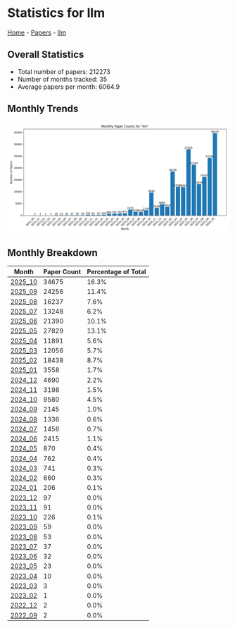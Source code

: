 # Statistics for llm

[Home](https://arxcompass.github.io) - [Papers](https://arxcompass.github.io/papers) - [llm](https://arxcompass.github.io/papers/llm)

## Overall Statistics

- Total number of papers: 212273
- Number of months tracked: 35
- Average papers per month: 6064.9

## Monthly Trends

![Monthly Paper Counts](monthly_stats.png)

## Monthly Breakdown

| Month | Paper Count | Percentage of Total |
| --- | --- | --- |
| [2025_10](./2025_10/papers_1.md) | 34675 | 16.3% |
| [2025_09](./2025_09/papers_1.md) | 24256 | 11.4% |
| [2025_08](./2025_08/papers_1.md) | 16237 | 7.6% |
| [2025_07](./2025_07/papers_1.md) | 13248 | 6.2% |
| [2025_06](./2025_06/papers_1.md) | 21390 | 10.1% |
| [2025_05](./2025_05/papers_1.md) | 27829 | 13.1% |
| [2025_04](./2025_04/papers_1.md) | 11891 | 5.6% |
| [2025_03](./2025_03/papers_1.md) | 12056 | 5.7% |
| [2025_02](./2025_02/papers_1.md) | 18438 | 8.7% |
| [2025_01](./2025_01/papers_1.md) | 3558 | 1.7% |
| [2024_12](./2024_12/papers_1.md) | 4690 | 2.2% |
| [2024_11](./2024_11/papers_1.md) | 3198 | 1.5% |
| [2024_10](./2024_10/papers_1.md) | 9580 | 4.5% |
| [2024_09](./2024_09/papers_1.md) | 2145 | 1.0% |
| [2024_08](./2024_08/papers_1.md) | 1336 | 0.6% |
| [2024_07](./2024_07/papers_1.md) | 1456 | 0.7% |
| [2024_06](./2024_06/papers_1.md) | 2415 | 1.1% |
| [2024_05](./2024_05/papers_1.md) | 870 | 0.4% |
| [2024_04](./2024_04/papers_1.md) | 762 | 0.4% |
| [2024_03](./2024_03/papers_1.md) | 741 | 0.3% |
| [2024_02](./2024_02/papers_1.md) | 660 | 0.3% |
| [2024_01](./2024_01/papers_1.md) | 206 | 0.1% |
| [2023_12](./2023_12/papers_1.md) | 97 | 0.0% |
| [2023_11](./2023_11/papers_1.md) | 91 | 0.0% |
| [2023_10](./2023_10/papers_1.md) | 226 | 0.1% |
| [2023_09](./2023_09/papers_1.md) | 59 | 0.0% |
| [2023_08](./2023_08/papers_1.md) | 53 | 0.0% |
| [2023_07](./2023_07/papers_1.md) | 37 | 0.0% |
| [2023_06](./2023_06/papers_1.md) | 32 | 0.0% |
| [2023_05](./2023_05/papers_1.md) | 23 | 0.0% |
| [2023_04](./2023_04/papers_1.md) | 10 | 0.0% |
| [2023_03](./2023_03/papers_1.md) | 3 | 0.0% |
| [2023_02](./2023_02/papers_1.md) | 1 | 0.0% |
| [2022_12](./2022_12/papers_1.md) | 2 | 0.0% |
| [2022_09](./2022_09/papers_1.md) | 2 | 0.0% |
